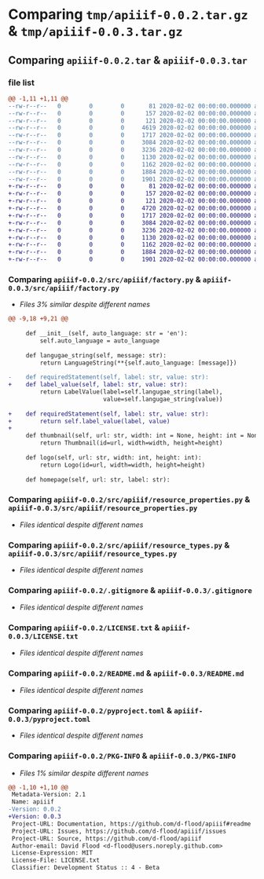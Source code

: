 # Comparing `tmp/apiiif-0.0.2.tar.gz` & `tmp/apiiif-0.0.3.tar.gz`

## Comparing `apiiif-0.0.2.tar` & `apiiif-0.0.3.tar`

### file list

```diff
@@ -1,11 +1,11 @@
--rw-r--r--   0        0        0       81 2020-02-02 00:00:00.000000 apiiif-0.0.2/.vscode/settings.json
--rw-r--r--   0        0        0      157 2020-02-02 00:00:00.000000 apiiif-0.0.2/src/apiiif/__about__.py
--rw-r--r--   0        0        0      121 2020-02-02 00:00:00.000000 apiiif-0.0.2/src/apiiif/__init__.py
--rw-r--r--   0        0        0     4619 2020-02-02 00:00:00.000000 apiiif-0.0.2/src/apiiif/factory.py
--rw-r--r--   0        0        0     1717 2020-02-02 00:00:00.000000 apiiif-0.0.2/src/apiiif/resource_properties.py
--rw-r--r--   0        0        0     3084 2020-02-02 00:00:00.000000 apiiif-0.0.2/src/apiiif/resource_types.py
--rw-r--r--   0        0        0     3236 2020-02-02 00:00:00.000000 apiiif-0.0.2/.gitignore
--rw-r--r--   0        0        0     1130 2020-02-02 00:00:00.000000 apiiif-0.0.2/LICENSE.txt
--rw-r--r--   0        0        0     1162 2020-02-02 00:00:00.000000 apiiif-0.0.2/README.md
--rw-r--r--   0        0        0     1884 2020-02-02 00:00:00.000000 apiiif-0.0.2/pyproject.toml
--rw-r--r--   0        0        0     1901 2020-02-02 00:00:00.000000 apiiif-0.0.2/PKG-INFO
+-rw-r--r--   0        0        0       81 2020-02-02 00:00:00.000000 apiiif-0.0.3/.vscode/settings.json
+-rw-r--r--   0        0        0      157 2020-02-02 00:00:00.000000 apiiif-0.0.3/src/apiiif/__about__.py
+-rw-r--r--   0        0        0      121 2020-02-02 00:00:00.000000 apiiif-0.0.3/src/apiiif/__init__.py
+-rw-r--r--   0        0        0     4720 2020-02-02 00:00:00.000000 apiiif-0.0.3/src/apiiif/factory.py
+-rw-r--r--   0        0        0     1717 2020-02-02 00:00:00.000000 apiiif-0.0.3/src/apiiif/resource_properties.py
+-rw-r--r--   0        0        0     3084 2020-02-02 00:00:00.000000 apiiif-0.0.3/src/apiiif/resource_types.py
+-rw-r--r--   0        0        0     3236 2020-02-02 00:00:00.000000 apiiif-0.0.3/.gitignore
+-rw-r--r--   0        0        0     1130 2020-02-02 00:00:00.000000 apiiif-0.0.3/LICENSE.txt
+-rw-r--r--   0        0        0     1162 2020-02-02 00:00:00.000000 apiiif-0.0.3/README.md
+-rw-r--r--   0        0        0     1884 2020-02-02 00:00:00.000000 apiiif-0.0.3/pyproject.toml
+-rw-r--r--   0        0        0     1901 2020-02-02 00:00:00.000000 apiiif-0.0.3/PKG-INFO
```

### Comparing `apiiif-0.0.2/src/apiiif/factory.py` & `apiiif-0.0.3/src/apiiif/factory.py`

 * *Files 3% similar despite different names*

```diff
@@ -9,18 +9,21 @@
 
     def __init__(self, auto_language: str = 'en'):
         self.auto_language = auto_language
 
     def langugae_string(self, message: str):
         return LanguageString(**{self.auto_language: [message]})
 
-    def requiredStatement(self, label: str, value: str):
+    def label_value(self, label: str, value: str):
         return LabelValue(label=self.langugae_string(label),
                           value=self.langugae_string(value))
 
+    def requiredStatement(self, label: str, value: str):
+        return self.label_value(label, value)
+
     def thumbnail(self, url: str, width: int = None, height: int = None):
         return Thumbnail(id=url, width=width, height=height)
 
     def logo(self, url: str, width: int, height: int):
         return Logo(id=url, width=width, height=height)
 
     def homepage(self, url: str, label: str):
```

### Comparing `apiiif-0.0.2/src/apiiif/resource_properties.py` & `apiiif-0.0.3/src/apiiif/resource_properties.py`

 * *Files identical despite different names*

### Comparing `apiiif-0.0.2/src/apiiif/resource_types.py` & `apiiif-0.0.3/src/apiiif/resource_types.py`

 * *Files identical despite different names*

### Comparing `apiiif-0.0.2/.gitignore` & `apiiif-0.0.3/.gitignore`

 * *Files identical despite different names*

### Comparing `apiiif-0.0.2/LICENSE.txt` & `apiiif-0.0.3/LICENSE.txt`

 * *Files identical despite different names*

### Comparing `apiiif-0.0.2/README.md` & `apiiif-0.0.3/README.md`

 * *Files identical despite different names*

### Comparing `apiiif-0.0.2/pyproject.toml` & `apiiif-0.0.3/pyproject.toml`

 * *Files identical despite different names*

### Comparing `apiiif-0.0.2/PKG-INFO` & `apiiif-0.0.3/PKG-INFO`

 * *Files 1% similar despite different names*

```diff
@@ -1,10 +1,10 @@
 Metadata-Version: 2.1
 Name: apiiif
-Version: 0.0.2
+Version: 0.0.3
 Project-URL: Documentation, https://github.com/d-flood/apiiif#readme
 Project-URL: Issues, https://github.com/d-flood/apiiif/issues
 Project-URL: Source, https://github.com/d-flood/apiiif
 Author-email: David Flood <d-flood@users.noreply.github.com>
 License-Expression: MIT
 License-File: LICENSE.txt
 Classifier: Development Status :: 4 - Beta
```

